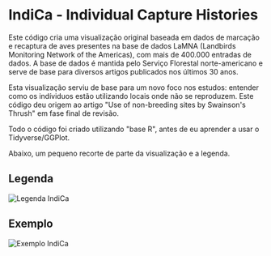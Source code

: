 # IndiCa - Individual Capture Histories

Este código cria uma visualização original baseada em dados de marcação e recaptura de aves presentes na base de dados LaMNA (Landbirds Monitoring Network of the Americas), com mais de 400.000 entradas de dados. A base de dados é mantida pelo Serviço Florestal norte-americano e serve de base para diversos artigos publicados nos últimos 30 anos. 

Esta visualização serviu de base para um novo foco nos estudos: entender como os indíviduos estão utilizando locais onde não se reproduzem. Este código deu origem ao artigo "Use of non-breeding sites by Swainson's Thrush" em fase final de revisão.

Todo o código foi criado utilizando "base R", antes de eu aprender a usar o Tidyverse/GGPlot.

Abaixo, um pequeno recorte de parte da visualização e a legenda.

## Legenda

![Legenda IndiCa](https://i.imgur.com/zOdn2zO.png)

## Exemplo
![Exemplo IndiCa](https://i.imgur.com/McULEX3.png)
